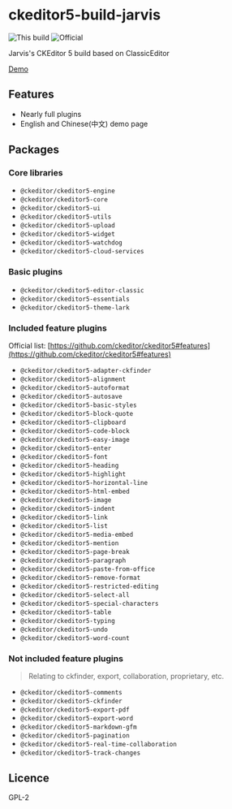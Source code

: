 # ckeditor5-build-jarvis

![This build](https://badge.fury.io/js/ckeditor5-build-jarvis.svg)
![Official](https://badge.fury.io/js/ckeditor5.svg)

Jarvis's CKEditor 5 build based on ClassicEditor

[Demo](https://unpkg.com/ckeditor5-build-jarvis/build/index.html)

## Features

- Nearly full plugins
- English and Chinese(中文) demo page

## Packages

### Core libraries

- `@ckeditor/ckeditor5-engine`
- `@ckeditor/ckeditor5-core`
- `@ckeditor/ckeditor5-ui`
- `@ckeditor/ckeditor5-utils`
- `@ckeditor/ckeditor5-upload`
- `@ckeditor/ckeditor5-widget`
- `@ckeditor/ckeditor5-watchdog`
- `@ckeditor/ckeditor5-cloud-services`

### Basic plugins

- `@ckeditor/ckeditor5-editor-classic`
- `@ckeditor/ckeditor5-essentials`
- `@ckeditor/ckeditor5-theme-lark`

### Included feature plugins

<!-- Official CHANGELOG https://github.com/ckeditor/ckeditor5/blob/master/CHANGELOG.md -->
Official list: [https://github.com/ckeditor/ckeditor5#features](https://github.com/ckeditor/ckeditor5#features)

- `@ckeditor/ckeditor5-adapter-ckfinder`
- `@ckeditor/ckeditor5-alignment`
- `@ckeditor/ckeditor5-autoformat`
- `@ckeditor/ckeditor5-autosave`
- `@ckeditor/ckeditor5-basic-styles`
- `@ckeditor/ckeditor5-block-quote`
- `@ckeditor/ckeditor5-clipboard`
- `@ckeditor/ckeditor5-code-block`
- `@ckeditor/ckeditor5-easy-image`
- `@ckeditor/ckeditor5-enter`
- `@ckeditor/ckeditor5-font`
- `@ckeditor/ckeditor5-heading`
- `@ckeditor/ckeditor5-highlight`
- `@ckeditor/ckeditor5-horizontal-line`
- `@ckeditor/ckeditor5-html-embed`
- `@ckeditor/ckeditor5-image`
- `@ckeditor/ckeditor5-indent`
- `@ckeditor/ckeditor5-link`
- `@ckeditor/ckeditor5-list`
- `@ckeditor/ckeditor5-media-embed`
- `@ckeditor/ckeditor5-mention`
- `@ckeditor/ckeditor5-page-break`
- `@ckeditor/ckeditor5-paragraph`
- `@ckeditor/ckeditor5-paste-from-office`
- `@ckeditor/ckeditor5-remove-format`
- `@ckeditor/ckeditor5-restricted-editing`
- `@ckeditor/ckeditor5-select-all`
- `@ckeditor/ckeditor5-special-characters`
- `@ckeditor/ckeditor5-table`
- `@ckeditor/ckeditor5-typing`
- `@ckeditor/ckeditor5-undo`
- `@ckeditor/ckeditor5-word-count`

### Not included feature plugins

> Relating to ckfinder, export, collaboration, proprietary, etc.

- `@ckeditor/ckeditor5-comments`
- `@ckeditor/ckeditor5-ckfinder`
- `@ckeditor/ckeditor5-export-pdf`
- `@ckeditor/ckeditor5-export-word`
- `@ckeditor/ckeditor5-markdown-gfm`
- `@ckeditor/ckeditor5-pagination`
- `@ckeditor/ckeditor5-real-time-collaboration`
- `@ckeditor/ckeditor5-track-changes`

## Licence

GPL-2
